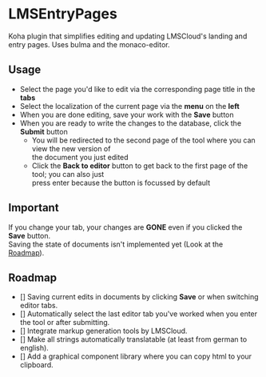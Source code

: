 # LMSEntryPages
Koha plugin that simplifies editing and updating LMSCloud's landing and entry pages. Uses bulma and the monaco-editor.

## Usage
* Select the page you'd like to edit via the corresponding page title in the **tabs**
* Select the localization of the current page via the **menu** on the **left**
* When you are done editing, save your work with the **Save** button
* When you are ready to write the changes to the database, click the **Submit** button
    * You will be redirected to the second page of the tool where you can view the new version of\
    the document you just edited
    * Click the **Back to editor** button to get back to the first page of the tool; you can also just\
    press enter because the button is focussed by default

## Important
If you change your tab, your changes are **GONE** even if you clicked the **Save** button.\
Saving the state of documents isn't implemented yet (Look at the [Roadmap](##Roadmap)).

## Roadmap
- [] Saving current edits in documents by clicking **Save** or when switching editor tabs.
- [] Automatically select the last editor tab you've worked when you enter the tool or after submitting.
- [] Integrate markup generation tools by LMSCloud.
- [] Make all strings automatically translatable (at least from german to english).
- [] Add a graphical component library where you can copy html to your clipboard.